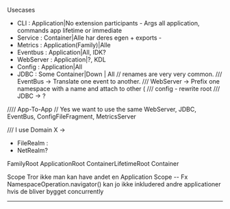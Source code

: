 Usecases
- CLI : Application|No extension participants - Args all application, commands app lifetime or immediate 
- Service : Container|Alle har deres egen + exports -
- Metrics : Application(Family)|Alle
- Eventbus : Application|All, IDK?
- WebServer : Application|?, KDL
- Config : Application|All
- JDBC : Some Container|Down | All
// renames are very very common.
/// EventBus -> Translate one event to another.
/// WebServer -> Prefix one namespace with a name and attach to other (
/// config - rewrite root
/// JDBC -> ?

//// App-To-App
// Yes we want to use the same WebServer, JDBC, EventBus, ConfigFileFragment, MetricsServer


/// I use Domain X -> 


- FileRealm :
- NetRealm?

FamilyRoot
ApplicationRoot
ContainerLifetimeRoot
Container


Scope
Tror ikke man kan have andet en Application Scope
-- Fx NamespaceOperation.navigator() kan jo ikke inkludered andre applicationer
   hvis de bliver bygget concurrently
   
   
   
   

   
------ 